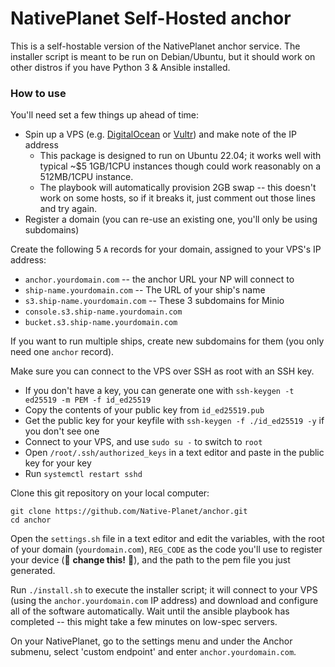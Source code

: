 # NativePlanet Self-Hosted anchor

This is a self-hostable version of the NativePlanet anchor service. The installer script is meant to be run on Debian/Ubuntu, but it should work on other distros if you have Python 3 & Ansible installed. 

### How to use

You'll need set a few things up ahead of time:

- Spin up a VPS (e.g. [DigitalOcean](https://m.do.co/c/94f7fdc03fad) or [Vultr](https://www.vultr.com/?ref=9235764)) and make note of the IP address
  - This package is designed to run on Ubuntu 22.04; it works well with typical ~$5 1GB/1CPU instances though could work reasonably on a 512MB/1CPU instance.
  - The playbook will automatically provision 2GB swap -- this doesn't work on some hosts, so if it breaks it, just comment out those lines and try again.
- Register a domain (you can re-use an existing one, you'll only be using subdomains)

Create the following 5 `A` records for your domain, assigned to your VPS's IP address:
  - `anchor.yourdomain.com` -- the anchor URL your NP will connect to
  - `ship-name.yourdomain.com` -- The URL of your ship's name
  - `s3.ship-name.yourdomain.com` -- These 3 subdomains for Minio
  - `console.s3.ship-name.yourdomain.com`
  - `bucket.s3.ship-name.yourdomain.com`

If you want to run multiple ships, create new subdomains for them (you only need one `anchor` record).

Make sure you can connect to the VPS over SSH as root with an SSH key.
- If you don't have a key, you can generate one with `ssh-keygen -t ed25519 -m PEM -f id_ed25519`
- Copy the contents of your public key from `id_ed25519.pub`
- Get the public key for your keyfile with `ssh-keygen -f ./id_ed25519 -y` if you don't see one
- Connect to your VPS, and use `sudo su -` to switch to `root`
- Open `/root/.ssh/authorized_keys` in a text editor and paste in the public key for your key
- Run `systemctl restart sshd`

Clone this git repository on your local computer:

```
git clone https://github.com/Native-Planet/anchor.git
cd anchor
```

Open the `settings.sh` file in a text editor and edit the variables, with the root of your domain (`yourdomain.com`), `REG_CODE` as the code you'll use to register your device (🚨 **change this!** 🚨), and the path to the pem file you just generated.

Run `./install.sh` to execute the installer script; it will connect to your VPS (using the `anchor.yourdomain.com` IP address) and download and configure all of the software automatically. Wait until the ansible playbook has completed -- this might take a few minutes on low-spec servers.

On your NativePlanet, go to the settings menu and under the Anchor submenu, select 'custom endpoint' and enter `anchor.yourdomain.com`.